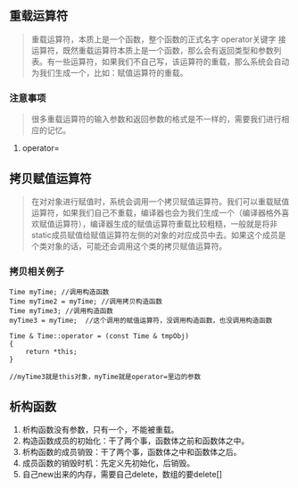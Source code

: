 ## 重载运算符

>重载运算符，本质上是一个函数，整个函数的正式名字 operator关键字 接 运算符，既然重载运算符本质上是一个函数，那么会有返回类型和参数列表。有一些运算符，如果我们不自己写，该运算符的重载，那么系统会自动为我们生成一个，比如：赋值运算符的重载。

### 注意事项
>很多重载运算符的输入参数和返回参数的格式是不一样的，需要我们进行相应的记忆。
1. operator=

## 拷贝赋值运算符

>在对对象进行赋值时，系统会调用一个拷贝赋值运算符。我们可以重载赋值运算符，如果我们自己不重载，编译器也会为我们生成一个（编译器格外喜欢赋值运算符），编译器生成的赋值运算符重载比较粗糙，一般就是将非static成员赋值给赋值运算符左侧的对象的对应成员中去。如果这个成员是个类对象的话，可能还会调用这个类的拷贝赋值运算符。

### 拷贝相关例子
```
Time myTime; //调用构造函数
Time myTime2 = myTime; //调用拷贝构造函数
Time myTime3; //调用构造函数
myTime3 = myTime;  //这个调用的赋值运算符，没调用构造函数，也没调用构造函数

Time & Time::operator = (const Time & tmpObj)
{
    return *this;
}

//myTime3就是this对象，myTime就是operator=里边的参数
```

## 析构函数

1. 析构函数没有参数，只有一个，不能被重载。
2. 构造函数成员的初始化：干了两个事，函数体之前和函数体之中。
3. 析构函数的成员销毁：干了两个事，函数体之中和函数体之后。
4. 成员函数的销毁时机：先定义先初始化，后销毁。
5. 自己new出来的内存，需要自己delete，数组的要delete[]
